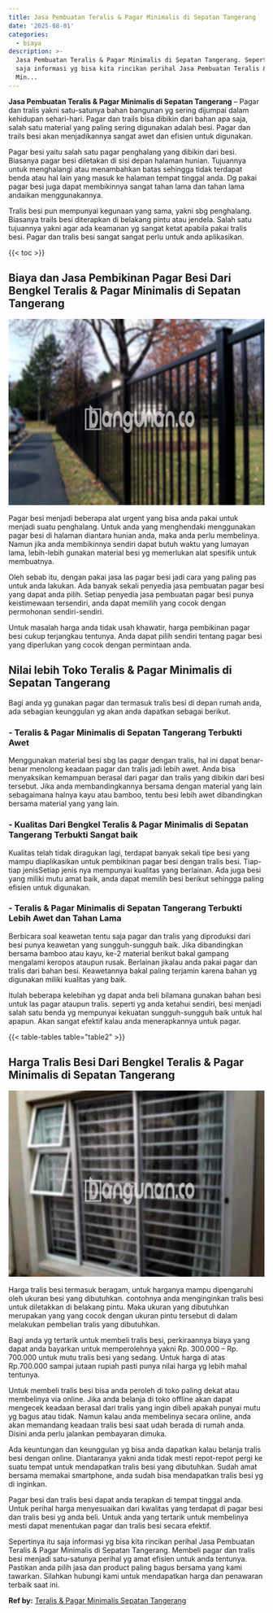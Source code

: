 ```yaml
---
title: Jasa Pembuatan Teralis & Pagar Minimalis di Sepatan Tangerang
date: '2025-08-01'
categories:
  - biaya
description: >-
  Jasa Pembuatan Teralis & Pagar Minimalis di Sepatan Tangerang. Sepertinya itu
  saja informasi yg bisa kita rincikan perihal Jasa Pembuatan Teralis & Pagar
  Min...
---
```


**Jasa Pembuatan Teralis & Pagar Minimalis di Sepatan Tangerang** – Pagar dan tralis yakni satu-satunya bahan bangunan yg sering dijumpai dalam kehidupan sehari-hari. Pagar dan trails bisa dibikin dari bahan apa saja, salah satu material yang paling sering digunakan adalah besi. Pagar dan trails besi akan menjadikannya sangat awet dan efisien untuk digunakan.

Pagar besi yaitu salah satu pagar penghalang yang dibikin dari besi. Biasanya pagar besi diletakan di sisi depan halaman hunian. Tujuannya untuk menghalangi atau menambahkan batas sehingga tidak terdapat benda atau hal lain yang masuk ke halaman tempat tinggal anda. Dg pakai pagar besi juga dapat membikinnya sangat tahan lama dan tahan lama andaikan menggunakannya.

Tralis besi pun mempunyai kegunaan yang sama, yakni sbg penghalang. Biasanya trails besi diterapkan di belakang pintu atau jendela. Salah satu tujuannya yakni agar ada keamanan yg sangat ketat apabila pakai tralis besi. Pagar dan tralis besi sangat sangat perlu untuk anda aplikasikan.

{{< toc >}}

## Biaya dan Jasa Pembikinan Pagar Besi Dari Bengkel Teralis & Pagar Minimalis di Sepatan Tangerang

![Jasa Pembuatan Teralis & Pagar Minimalis di Sepatan Tangerang](/images/pagar-minimalis-murah-50.png)

Pagar besi menjadi beberapa alat urgent yang bisa anda pakai untuk menjadi suatu penghalang. Untuk anda yang menghendaki menggunakan pagar besi di halaman diantara hunian anda, maka anda perlu membelinya. Namun jika anda membikinnya sendiri dapat butuh waktu yang lumayan lama, lebih-lebih gunakan material besi yg memerlukan alat spesifik untuk membuatnya.

Oleh sebab itu, dengan pakai jasa las pagar besi jadi cara yang paling pas untuk anda lakukan. Ada banyak sekali penyedia jasa pembuatan pagar besi yang dapat anda pilih. Setiap penyedia jasa pembuatan pagar besi punya keistimewaan tersendiri, anda dapat memilih yang cocok dengan permohonan sendiri-sendiri.

Untuk masalah harga anda tidak usah khawatir, harga pembikinan pagar besi cukup terjangkau tentunya. Anda dapat pilih sendiri tentang pagar besi yang diperlukan yang cocok dengan permintaan anda.

## Nilai lebih Toko Teralis & Pagar Minimalis di Sepatan Tangerang

Bagi anda yg gunakan pagar dan termasuk tralis besi di depan rumah anda, ada sebagian keunggulan yg akan anda dapatkan sebagai berikut.

### \- Teralis & Pagar Minimalis di Sepatan Tangerang Terbukti Awet

Menggunakan material besi sbg las pagar dengan tralis, hal ini dapat benar-benar menolong keadaan pagar dan tralis jadi lebih awet. Anda bisa menyaksikan kemampuan berasal dari pagar dan tralis yang dibikin dari besi tersebut. Jika anda membandingkannya bersama dengan material yang lain sebagaimana halnya kayu atau bamboo, tentu besi lebih awet dibandingkan bersama material yang yang lain.

### \- Kualitas Dari Bengkel Teralis & Pagar Minimalis di Sepatan Tangerang Terbukti Sangat baik

Kualitas telah tidak diragukan lagi, terdapat banyak sekali tipe besi yang mampu diaplikasikan untuk pembikinan pagar besi dengan tralis besi. Tiap-tiap jenisSetiap jenis nya mempunyai kualitas yang berlainan. Ada juga besi yang miliki mutu amat baik, anda dapat memilih besi berikut sehingga paling efisien untuk digunakan.

### \- Teralis & Pagar Minimalis di Sepatan Tangerang Terbukti Lebih Awet dan Tahan Lama

Berbicara soal keawetan tentu saja pagar dan tralis yang diproduksi dari besi punya keawetan yang sungguh-sungguh baik. Jika dibandingkan bersama bamboo atau kayu, ke-2 material berikut bakal gampang mengalami keropos ataupun rusak. Berlainan jikalau anda pakai pagar dan tralis dari bahan besi. Keawetannya bakal paling terjamin karena bahan yg digunakan miliki kualitas yang baik.

Itulah beberapa kelebihan yg dapat anda beli bilamana gunakan bahan besi untuk las pagar ataupun tralis. seperti yg anda ketahui sendiri, besi menjadi salah satu benda yg mempunyai kekuatan sungguh-sungguh baik untuk hal apapun. Akan sangat efektif kalau anda menerapkannya untuk pagar.

{{< table-tables table="table2" >}}

## Harga Tralis Besi Dari Bengkel Teralis & Pagar Minimalis di Sepatan Tangerang

![Jasa Pembuatan Teralis & Pagar Minimalis di Sepatan Tangerang](/images/teralis-minimalis-murah-22.png)

Harga tralis besi termasuk beragam, untuk harganya mampu dipengaruhi oleh ukuran besi yang dibutuhkan. contohnya anda menginginkan tralis besi untuk diletakkan di belakang pintu. Maka ukuran yang dibutuhkan merupakan yang yang cocok dengan ukuran pintu tersebut di dalam melakukan pembelian tralis yang dibutuhkan.

Bagi anda yg tertarik untuk membeli tralis besi, perkiraannya biaya yang dapat anda bayarkan untuk memperolehnya yakni Rp. 300.000 – Rp. 700.000 untuk mutu tralis besi yang sedang. Untuk harga di atas Rp.700.000 sampai jutaan rupiah pasti punya nilai harga yg lebih mahal tentunya.

Untuk membeli tralis besi bisa anda peroleh di toko paling dekat atau membelinya via online. Jika anda belanja di toko offline akan dapat mengecek keadaan berasal dari tralis yang ingin dibeli apakah punyai mutu yg bagus atau tidak. Namun kalau anda membelinya secara online, anda akan memandang keadaan tralis besi saat udah berada di rumah anda. Disini anda perlu jalankan pembayaran dimuka.

Ada keuntungan dan keunggulan yg bisa anda dapatkan kalau belanja tralis besi dengan online. Diantaranya yakni anda tidak mesti repot-repot pergi ke suatu tempat untuk mendapatkan tralis besi yang dibutuhkan. Sudah amat bersama memakai smartphone, anda sudah bisa mendapatkan tralis besi yg di inginkan.

Pagar besi dan tralis besi dapat anda terapkan di tempat tinggal anda. Untuk perihal harga menyesuaikan dari kwalitas yang terdapat di pagar besi dan tralis besi yg anda beli. Untuk anda yang tertarik untuk membelinya mesti dapat menentukan pagar dan tralis besi secara efektif.

Sepertinya itu saja informasi yg bisa kita rincikan perihal Jasa Pembuatan Teralis & Pagar Minimalis di Sepatan Tangerang. Membeli pagar dan tralis besi menjadi satu-satunya perihal yg amat efisien untuk anda tentunya. Pastikan anda pilih jasa dan product paling bagus bersama yang kami tawarkan. Silahkan hubungi kami untuk mendapatkan harga dan penawaran terbaik saat ini.

**Ref by:** [Teralis & Pagar Minimalis Sepatan Tangerang](https://id.wikipedia.org/wiki/Teralis)
